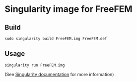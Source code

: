 # Singularity image for FreeFEM

## Build

```
sudo singularity build FreeFEM.img FreeFEM.def
```

## Usage

```
singularity run FreeFEM.img
```

(See [Singularity documentation](https://sylabs.io/docs/) for more information)